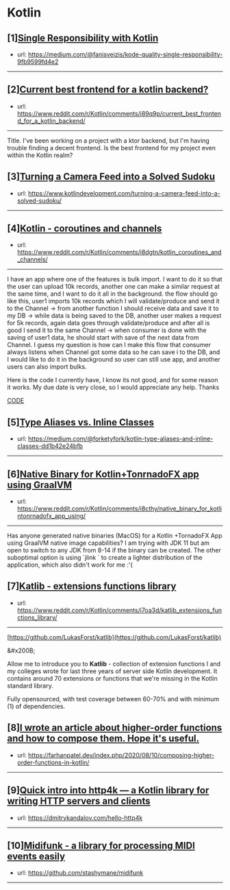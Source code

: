 # Kotlin
## [1][Single Responsibility with Kotlin](https://www.reddit.com/r/Kotlin/comments/i88r1p/single_responsibility_with_kotlin/)
- url: https://medium.com/@fanisveizis/kode-quality-single-responsibility-9fb9599fd4e2
---

## [2][Current best frontend for a kotlin backend?](https://www.reddit.com/r/Kotlin/comments/i89q9p/current_best_frontend_for_a_kotlin_backend/)
- url: https://www.reddit.com/r/Kotlin/comments/i89q9p/current_best_frontend_for_a_kotlin_backend/
---
Title. I've been working on a project with a ktor backend, but I'm having trouble finding a decent frontend. Is the best frontend for my project even within the Kotlin realm?
## [3][Turning a Camera Feed into a Solved Sudoku](https://www.reddit.com/r/Kotlin/comments/i8dl9w/turning_a_camera_feed_into_a_solved_sudoku/)
- url: https://www.kotlindevelopment.com/turning-a-camera-feed-into-a-solved-sudoku/
---

## [4][Kotlin - coroutines and channels](https://www.reddit.com/r/Kotlin/comments/i8dgtn/kotlin_coroutines_and_channels/)
- url: https://www.reddit.com/r/Kotlin/comments/i8dgtn/kotlin_coroutines_and_channels/
---
I have an app where one of the features is bulk import. I want to do it so that the user can upload 10k records, another one can make a similar request at the same time, and I want to do it all in the background. the flow should go like this, user1 imports 10k records which I will validate/produce and send it to the Channel -&gt; from another function I should receive data and save it to my DB -&gt; while data is being saved to the DB, another user makes a request for 5k records, again data goes through validate/produce and after all is good I send it to the same Channel -&gt; when consumer is done with the saving of user1 data, he should start with save of the next data from Channel. I guess my question is how can I make this flow that consumer always listens when Channel got some data so he can save i to the DB, and I would like to do it in the background so user can still use app, and another users can also import bulks.

Here is the code I currently have, I know its not good, and for some reason it works. My due date is very close, so I would appreciate any help. Thanks

[CODE](https://pl.kotl.in/_7VHabQ6y)
## [5][Type Aliases vs. Inline Classes](https://www.reddit.com/r/Kotlin/comments/i8aawg/type_aliases_vs_inline_classes/)
- url: https://medium.com/@forketyfork/kotlin-type-aliases-and-inline-classes-dd1b42e24bfb
---

## [6][Native Binary for Kotlin+TonrnadoFX app using GraalVM](https://www.reddit.com/r/Kotlin/comments/i8cthy/native_binary_for_kotlintonrnadofx_app_using/)
- url: https://www.reddit.com/r/Kotlin/comments/i8cthy/native_binary_for_kotlintonrnadofx_app_using/
---
Has anyone generated native binaries  (MacOS) for a Kotlin +TornadoFX App using GraalVM native image capabilities? I am trying with JDK 11 but am open to switch to any JDK from 8-14 if the binary can be created. The other suboptimal option is using \`jlink \` to create a lighter distribution of the application, which also didn't work for me :'(
## [7][Katlib - extensions functions library](https://www.reddit.com/r/Kotlin/comments/i7oa3d/katlib_extensions_functions_library/)
- url: https://www.reddit.com/r/Kotlin/comments/i7oa3d/katlib_extensions_functions_library/
---
[https://github.com/LukasForst/katlib](https://github.com/LukasForst/katlib)

&amp;#x200B;

Allow me to introduce you to **Katlib** \- collection of extension functions I and my colleges wrote for last three years of server side Kotlin development. It contains around 70 extensions or functions that we're missing in the Kotlin standard library.

Fully opensourced, with test coverage between 60-70% and with minimum (1) of dependencies.
## [8][I wrote an article about higher-order functions and how to compose them. Hope it's useful.](https://www.reddit.com/r/Kotlin/comments/i7tdo3/i_wrote_an_article_about_higherorder_functions/)
- url: https://farhanpatel.dev/index.php/2020/08/10/composing-higher-order-functions-in-kotlin/
---

## [9][Quick intro into http4k — a Kotlin library for writing HTTP servers and clients](https://www.reddit.com/r/Kotlin/comments/i7ojmg/quick_intro_into_http4k_a_kotlin_library_for/)
- url: https://dmitrykandalov.com/hello-http4k
---

## [10][Midifunk - a library for processing MIDI events easily](https://www.reddit.com/r/Kotlin/comments/i7ctex/midifunk_a_library_for_processing_midi_events/)
- url: https://github.com/stashymane/midifunk
---

